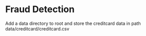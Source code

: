 # Fraud Detection

Add a data directory to root and store the creditcard data in path data/creditcard/creditcard.csv
